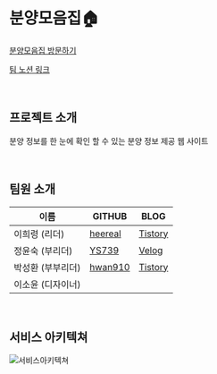 # 분양모음집🏠
[분양모음집 방문하기](https://bunyang-moeumzip.vercel.app/)

[팀 노션 링크](https://team-nemo.notion.site/Team-NEMO-fdf2da573c554862b5a702a0e374ba91)  

<br/>

## 프로젝트 소개
분양 정보를 한 눈에 확인 할 수 있는 분양 정보 제공 웹 사이트

<br/>

## 팀원 소개
  | 이름 | GITHUB | BLOG |
  | --- | --- | --- |
  | 이희령 (리더) | [heereal](https://github.com/heereal) | [Tistory](https://divheer.tistory.com/) |
  | 정윤숙 (부리더) | [YS739](https://github.com/YS739) | [Velog](https://velog.io/@chmi4) |
  | 박성환 (부부리더) | [hwan910](https://github.com/hwan910) | [Tistory](https://william910.tistory.com/) |
  | 이소윤 (디자이너) |  |  |
  
<br/>

## 서비스 아키텍쳐
![서비스아키텍쳐](https://user-images.githubusercontent.com/117061017/220928547-93bc8d32-66aa-4b3c-8535-f7b7dc0aeba7.jpg)
